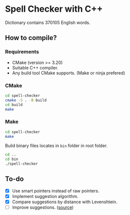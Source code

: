 # Spell Checker with C++

Dictionary contains 370105 English words.

## How to compile?

### Requirements

- CMake (version >= 3.20)
- Suitable C++ compiler.
- Any build tool CMake supports. (Make or ninja prefered)

### CMake

```sh
cd spell-checker
cmake -S . -B build
cd build
make
```

### Make

```sh
cd spell-checker
make
```

Build binary files locates in `bin` folder in root folder.

```sh
cd ..
cd bin
./spell-checker
```

## To-do

- [x] Use smart pointers instead of raw pointers.
- [x] Implement suggestion algorithm.
- [x] Compare suggestions by distance with Levenshtein.
- [ ] Improve suggestions. ([source](https://stackoverflow.com/a/2294926/12463055))
